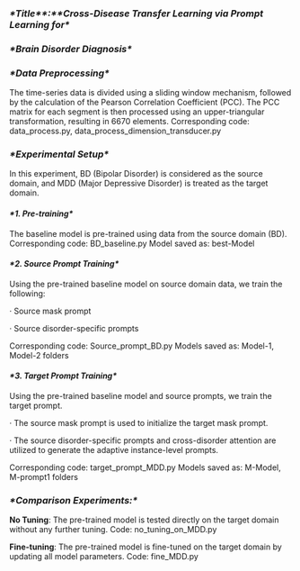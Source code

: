 ### ***\*Title\*******\*:\*******\*Cross-Disease Transfer Learning via Prompt Learning for\****

### ***\*Brain Disorder Diagnosis\****

 

### ***\*Data Preprocessing\****

The time-series data is divided using a sliding window mechanism, followed by the calculation of the Pearson Correlation Coefficient (PCC). The PCC matrix for each segment is then processed using an upper-triangular transformation, resulting in 6670 elements.
Corresponding code: data_process.py, data_process_dimension_transducer.py

### ***\*Experimental Setup\****

In this experiment, BD (Bipolar Disorder) is considered as the source domain, and MDD (Major Depressive Disorder) is treated as the target domain.

#### ***\*1. Pre-training\****

The baseline model is pre-trained using data from the source domain (BD).
Corresponding code: BD_baseline.py
Model saved as: best-Model

#### ***\*2. Source Prompt Training\****

Using the pre-trained baseline model on source domain data, we train the following:

· Source mask prompt

· Source disorder-specific prompts

Corresponding code: Source_prompt_BD.py
Models saved as: Model-1, Model-2 folders

#### ***\*3. Target Prompt Training\****

Using the pre-trained baseline model and source prompts, we train the target prompt.

· The source mask prompt is used to initialize the target mask prompt.

· The source disorder-specific prompts and cross-disorder attention are utilized to generate the adaptive instance-level prompts.

Corresponding code: target_prompt_MDD.py
Models saved as: M-Model, M-prompt1 folders



### ***\*Comparison Experiments:\****

**No Tuning**: The pre-trained model is tested directly on the target domain without any further tuning.
Code: no_tuning_on_MDD.py

**Fine-tuning**: The pre-trained model is fine-tuned on the target domain by updating all model parameters.
Code: fine_MDD.py

 
